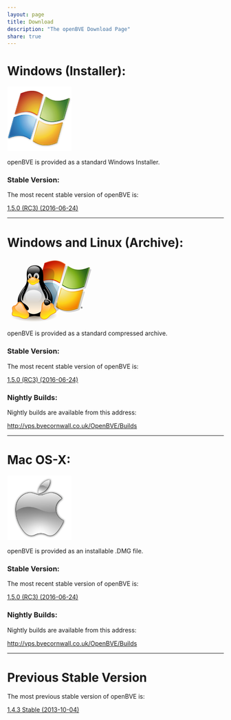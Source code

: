 ```yaml
---
layout: page
title: Download
description: "The openBVE Download Page"
share: true
---
```


# Windows (Installer):

<img src="/images/windows.png" alt="Windows Icon">

openBVE is provided as a standard Windows Installer.

### Stable Version:

The most recent stable version of openBVE is:

<a href="http://vps.bvecornwall.co.uk/OpenBVE/Stable/openBVE-1.5.0.3-setup.exe" class="btn btn-info">1.5.0 (RC3) (2016-06-24)</a>

---

# Windows and Linux (Archive):
<img src="/images/windows-linux.png" alt="Windows and Linux Icon">

openBVE is provided as a standard compressed archive.

### Stable Version:

The most recent stable version of openBVE is:

<a href="http://vps.bvecornwall.co.uk/OpenBVE/Stable/openBVE-1.5.0.3.tar.gz" class="btn btn-info">1.5.0 (RC3) (2016-06-24)</a>

### Nightly Builds:

Nightly builds are available from this address:

<http://vps.bvecornwall.co.uk/OpenBVE/Builds>

---

# Mac OS-X:

<img src="/images/apple.png" alt="Apple Icon">

openBVE is provided as an installable .DMG file.

### Stable Version:

The most recent stable version of openBVE is:

<a href="http://vps.bvecornwall.co.uk/OpenBVE/Stable/openBVE-1.5.0.3.dmg" class="btn btn-info">1.5.0 (RC3) (2016-06-24)</a>

### Nightly Builds:

Nightly builds are available from this address:

<http://vps.bvecornwall.co.uk/OpenBVE/Builds>

---

# Previous Stable Version

The most previous stable version of openBVE is:

<a href="http://vps.bvecornwall.co.uk/OpenBVE/Stable/openBVE_1.4.3.0.7z" class="btn btn-info">1.4.3 Stable (2013-10-04)</a>